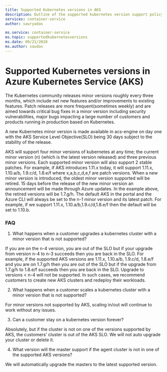```yaml
---
title: Supported Kubernetes versions in AKS
description: Outline of the supported kubernetes version support policy in Azure Kubernetes Service (AKS)
services: container-service
author: sauryadas

ms.service: container-service
ms.topic: supportedkubernetesversions
ms.date: 09/21/2018
ms.author: saudas
---
```


# Supported Kubernetes versions in Azure Kubernetes Service (AKS)

The Kubernetes community releases minor versions roughly every three months, which include net new features and/or improvements to 
existing features. Patch releases are more frequent(sometimes weekly) and are aimed towards critical bug fixes in a minor version 
including security vulnerabilities, major bugs impacting a large number of customers and products running in production based on Kubernetes. 

A new Kubernetes minor version is made available in acs-engine on day one with the AKS Service Level Objective(SLO) being 30 days subject to the stability of the release.

AKS will support four minor versions of kubernetes at any time; the current minor version (n) (which is the latest version released) and three previous minor versions. Each supported minor version will also support 2 stable patches. For example, if AKS introduces 1.11.x today, it will support 1.11.x, 1.10.a/b, 1.9.c/d, 1.8.e/f where x,a,b,c,d,e,f are patch versions. 
When a new minor version is introduced, the oldest minor version supported will be retired. 15 days before the release of the new minor version an announcement will be made through Azure updates. In the example above, the retired versions will be 1.7.g/h.
The default AKS in the portal and the Azure CLI will always be set to the n-1 minor version and its latest patch. For example, if we support 1.11.x, 1.10.a/b,1.9.c/d,1.8.e/f then the default will be set to 1.10.b.

### FAQ

1)	What happens when a customer upgrades a kubernetes cluster with a minor version that is not supported?

If you are on the n-4 version, you are out of the SLO but if your upgrade from version n-4 to n-3 succeeds then you are back in the SLO. For example, if the supported AKS versions are 1.11.x, 1.10.a/b, 1.9.c/d, 1.8.e/f and you are on 1.7.g/h then you are out of the SLO but if the upgrade from 1.7.g/h to 1.8.e/f succeeds then you are back in the SLO. Upgrade to versions < n-4 will not be supported. In such cases, we recommend customers to create new AKS clusters and redeploy their workloads.

2)	What happens when a customer scales a kubernetes cluster with a minor version that is not supported?

For minor versions not supported by AKS, scaling in/out will continue to work without any issues. 

3)	Can a customer stay on a kubernetes version forever?

Absolutely, but if the cluster is not on one of the versions supported by AKS, the customers’ cluster is out of the AKS SLO. We will not auto upgrade your cluster or delete it.

4)	What version will the master support if the agent cluster is not in one of the supported AKS versions?

We will automatically upgrade the masters to the latest supported version. 
